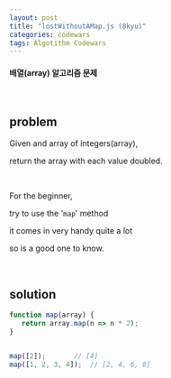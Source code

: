 ```yaml
---
layout: post
title: "lostWithoutAMap.js (8kyu)"
categories: codewars
tags: Algotithm Codewars
---
```


#### 배열(array) 알고리즘 문제

<br>

## problem

Given and array of integers(array),

return the array with each value doubled.

<br>

For the beginner,

try to use the '`map`' method

it comes in very handy quite a lot

so is a good one to know.

<br>

## solution

```javascript
function map(array) {
   return array.map(n => n * 2);
}


map([2]);		// [4]
map([1, 2, 3, 4]);	// [2, 4, 6, 8]
```

